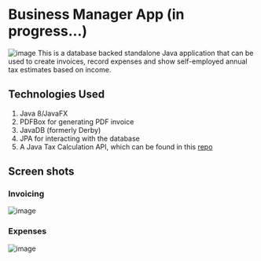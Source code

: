 # Business Manager App (in progress...)
![image](https://user-images.githubusercontent.com/31381732/57479397-3831eb80-7295-11e9-94ad-1f6f613bcc9c.png)
This is a database backed standalone Java application that can be used to create invoices, record expenses and show self-employed annual tax estimates based on income.

## Technologies Used
1. Java 8/JavaFX
2. PDFBox for generating PDF invoice
3. JavaDB (formerly Derby)
4. JPA for interacting with the database
5. A Java Tax Calculation API, which can be found in this [repo](https://github.com/Codeama/UK_Self-Employed_Tax_Calculation_API)

## Screen shots
### Invoicing
![image](https://user-images.githubusercontent.com/31381732/57479902-682dbe80-7296-11e9-928b-fa304d261634.png)

### Expenses
![image](https://user-images.githubusercontent.com/31381732/57480021-9b704d80-7296-11e9-9f62-8e2e9caf610d.png)
